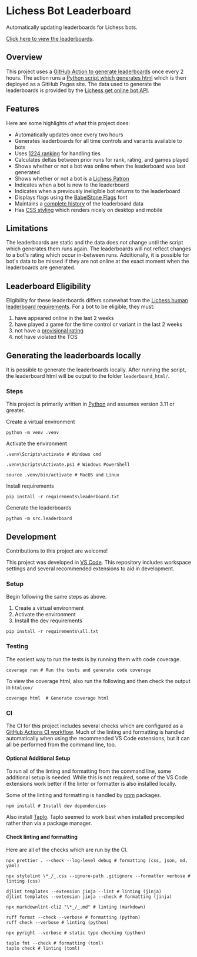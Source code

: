 # Lichess Bot Leaderboard

Automatically updating leaderboards for Lichess bots.

[Click here to view the leaderboards](https://eirik0.github.io/lichess-bot-leaderboard/).

## Overview

This project uses a
[GitHub Action to generate leaderboards](https://github.com/Eirik0/lichess-bot-leaderboard/blame/main/.github/workflows/generate-leaderboard.yaml)
once every 2 hours. The action runs a
[Python script which generates html](https://github.com/Eirik0/lichess-bot-leaderboard/blob/main/src/leaderboard/__main__.py)
which is then deployed as a GitHub Pages site. The data used to generate the leaderboards is provided by the
[Lichess get online bot API](https://lichess.org/api#tag/Bot/operation/apiBotOnline).

## Features

Here are some highlights of what this project does:

- Automatically updates once every two hours
- Generates leaderboards for all time controls and variants available to bots
- Uses [1224 ranking](<https://en.wikipedia.org/wiki/Ranking#Standard_competition_ranking_(%221224%22_ranking)>) for handling
  ties
- Calculates deltas between prior runs for rank, rating, and games played
- Shows whether or not a bot was online when the leaderboard was last generated
- Shows whether or not a bot is a [Lichess Patron](https://lichess.org/patron)
- Indicates when a bot is new to the leaderboard
- Indicates when a previously ineligible bot returns to the leaderboard
- Displays flags using the [BabelStone Flags](https://www.babelstone.co.uk/Fonts/Flags.html) font
- Maintains a [complete history](https://github.com/Eirik0/lichess-bot-leaderboard/tree/leaderboard-pages/leaderboard_data) of
  the leaderboard data
- Has [CSS styling](https://github.com/Eirik0/lichess-bot-leaderboard/blob/main/leaderboard_html/css/style.css) which renders
  nicely on desktop and mobile

## Limitations

The leaderboards are static and the data does not change until the script which generates them runs again. The leaderboards
will not reflect changes to a bot's rating which occur in-between runs. Additionally, it is possible for bot's data to be
missed if they are not online at the exact moment when the leaderboards are generated.

## Leaderboard Eligibility

Eligibility for these leaderboards differs somewhat from the
[Lichess human leaderboard requirements](https://lichess.org/faq#leaderboards). For a bot to be eligible, they must:

1. have appeared online in the last 2 weeks
2. have played a game for the time control or variant in the last 2 weeks
3. not have a [provisional rating](https://lichess.org/faq#provisional)
4. not have violated the TOS

## Generating the leaderboards locally

It is possible to generate the leaderboards locally. After running the script, the leaderboard html will be output to the
folder `leaderboard_html/`.

### Steps

This project is primarily written in [Python](https://www.python.org/downloads/) and assumes version 3.11 or greater.

Create a virtual environment

```shell
python -m venv .venv
```

Activate the environment

```shell
.venv\Scripts\activate # Windows cmd
```

```shell
.venv\Scripts\Activate.ps1 # Windows PowerShell
```

```shell
source .venv/bin/activate # MacOS and Linux
```

Install requirements

```shell
pip install -r requirements\leaderboard.txt
```

Generate the leaderboards

```shell
python -m src.leaderboard
```

## Development

Contributions to this project are welcome!

This project was developed in [VS Code](https://code.visualstudio.com/). This repository includes workspace settings and
several recommended extensions to aid in development.

### **Setup**

Begin following the same steps as above.

1. Create a virtual environment
2. Activate the environment
3. Install the dev requirements

```shell
pip install -r requirements\all.txt
```

### **Testing**

The easiest way to run the tests is by running them with code coverage.

```shell
coverage run # Run the tests and generate code coverage
```

To view the coverage html, also run the following and then check the output in `htmlcov/`

```shell
coverage html  # Generate coverage html
```

### **CI**

The CI for this project includes several checks which are configured as a
[GitHub Actions CI workflow](https://github.com/Eirik0/lichess-bot-leaderboard/blob/main/.github/workflows/ci.yaml). Much of
the linting and formatting is handled automatically when using the recommended VS Code extensions, but it can all be performed
from the command line, too.

#### **Optional Additional Setup**

To run all of the linting and formatting from the command line, some additional setup is needed. While this is not required,
some of the VS Code extensions work better if the linter or formatter is also installed locally.

Some of the linting and formatting is handled by [npm](https://docs.npmjs.com/downloading-and-installing-node-js-and-npm)
packages.

```shell
npm install # Install dev dependencies
```

Also install [Taplo](https://taplo.tamasfe.dev/cli/installation/binary.html). Taplo seemed to work best when installed
precompiled rather than via a package manager.

#### **Check linting and formatting**

Here are all of the checks which are run by the CI.

```shell
npx prettier . --check --log-level debug # formatting (css, json, md, yaml)

npx stylelint \*_/_.css --ignore-path .gitignore --formatter verbose # linting (css)

djlint templates --extension jinja --lint # linting (jinja)
djlint templates --extension jinja --check # formatting (jinja)

npx markdownlint-cli2 "\*_/_.md" # linting (markdown)

ruff format --check --verbose # formatting (python)
ruff check --verbose # linting (python)

npx pyright --verbose # static type checking (python)

taplo fmt --check # formatting (toml)
taplo check # linting (toml)
```

